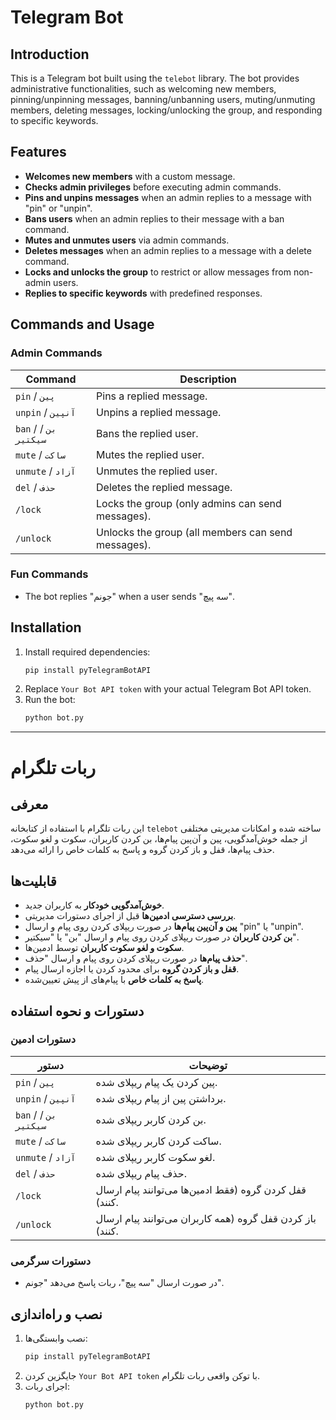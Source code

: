 # Telegram Bot

## Introduction
This is a Telegram bot built using the `telebot` library. The bot provides administrative functionalities, such as welcoming new members, pinning/unpinning messages, banning/unbanning users, muting/unmuting members, deleting messages, locking/unlocking the group, and responding to specific keywords.

## Features
- **Welcomes new members** with a custom message.
- **Checks admin privileges** before executing admin commands.
- **Pins and unpins messages** when an admin replies to a message with "pin" or "unpin".
- **Bans users** when an admin replies to their message with a ban command.
- **Mutes and unmutes users** via admin commands.
- **Deletes messages** when an admin replies to a message with a delete command.
- **Locks and unlocks the group** to restrict or allow messages from non-admin users.
- **Replies to specific keywords** with predefined responses.

## Commands and Usage
### Admin Commands
| Command | Description |
|---------|-------------|
| `pin` / `پین` | Pins a replied message. |
| `unpin` / `آنپین` | Unpins a replied message. |
| `ban` / `بن` / `سیکتیر` | Bans the replied user. |
| `mute` / `ساکت` | Mutes the replied user. |
| `unmute` / `آزاد` | Unmutes the replied user. |
| `del` / `حذف` | Deletes the replied message. |
| `/lock` | Locks the group (only admins can send messages). |
| `/unlock` | Unlocks the group (all members can send messages). |

### Fun Commands
- The bot replies "جونم" when a user sends "سه پیچ".

## Installation
1. Install required dependencies:
   ```bash
   pip install pyTelegramBotAPI
   ```
2. Replace `Your Bot API token` with your actual Telegram Bot API token.
3. Run the bot:
   ```bash
   python bot.py
   ```

---

# ربات تلگرام

## معرفی
این ربات تلگرام با استفاده از کتابخانه `telebot` ساخته شده و امکانات مدیریتی مختلفی از جمله خوش‌آمدگویی، پین و آن‌پین پیام‌ها، بن کردن کاربران، سکوت و لغو سکوت، حذف پیام‌ها، قفل و باز کردن گروه و پاسخ به کلمات خاص را ارائه می‌دهد.

## قابلیت‌ها
- **خوش‌آمدگویی خودکار** به کاربران جدید.
- **بررسی دسترسی ادمین‌ها** قبل از اجرای دستورات مدیریتی.
- **پین و آن‌پین پیام‌ها** در صورت ریپلای کردن روی پیام و ارسال "pin" یا "unpin".
- **بن کردن کاربران** در صورت ریپلای کردن روی پیام و ارسال "بن" یا "سیکتیر".
- **سکوت و لغو سکوت کاربران** توسط ادمین‌ها.
- **حذف پیام‌ها** در صورت ریپلای کردن روی پیام و ارسال "حذف".
- **قفل و باز کردن گروه** برای محدود کردن یا اجازه ارسال پیام.
- **پاسخ به کلمات خاص** با پیام‌های از پیش تعیین‌شده.

## دستورات و نحوه استفاده
### دستورات ادمین
| دستور | توضیحات |
|---------|-------------|
| `pin` / `پین` | پین کردن یک پیام ریپلای شده. |
| `unpin` / `آنپین` | برداشتن پین از پیام ریپلای شده. |
| `ban` / `بن` / `سیکتیر` | بن کردن کاربر ریپلای شده. |
| `mute` / `ساکت` | ساکت کردن کاربر ریپلای شده. |
| `unmute` / `آزاد` | لغو سکوت کاربر ریپلای شده. |
| `del` / `حذف` | حذف پیام ریپلای شده. |
| `/lock` | قفل کردن گروه (فقط ادمین‌ها می‌توانند پیام ارسال کنند). |
| `/unlock` | باز کردن قفل گروه (همه کاربران می‌توانند پیام ارسال کنند). |

### دستورات سرگرمی
- در صورت ارسال "سه پیچ"، ربات پاسخ می‌دهد "جونم".

## نصب و راه‌اندازی
1. نصب وابستگی‌ها:
   ```bash
   pip install pyTelegramBotAPI
   ```
2. جایگزین کردن `Your Bot API token` با توکن واقعی ربات تلگرام.
3. اجرای ربات:
   ```bash
   python bot.py
   ```

